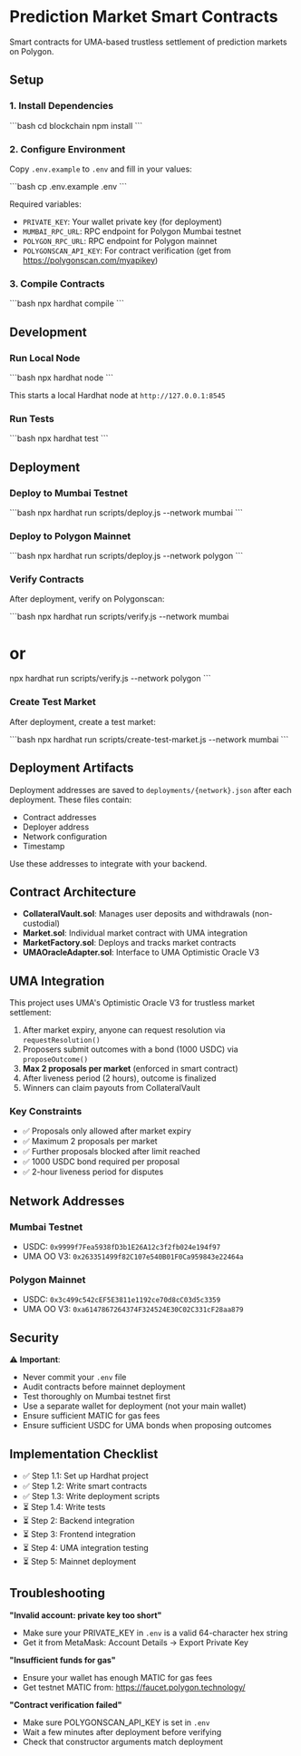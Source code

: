 # Prediction Market Smart Contracts

Smart contracts for UMA-based trustless settlement of prediction markets on Polygon.

## Setup

### 1. Install Dependencies

\`\`\`bash
cd blockchain
npm install
\`\`\`

### 2. Configure Environment

Copy `.env.example` to `.env` and fill in your values:

\`\`\`bash
cp .env.example .env
\`\`\`

Required variables:
- `PRIVATE_KEY`: Your wallet private key (for deployment)
- `MUMBAI_RPC_URL`: RPC endpoint for Polygon Mumbai testnet
- `POLYGON_RPC_URL`: RPC endpoint for Polygon mainnet
- `POLYGONSCAN_API_KEY`: For contract verification (get from https://polygonscan.com/myapikey)

### 3. Compile Contracts

\`\`\`bash
npx hardhat compile
\`\`\`

## Development

### Run Local Node

\`\`\`bash
npx hardhat node
\`\`\`

This starts a local Hardhat node at `http://127.0.0.1:8545`

### Run Tests

\`\`\`bash
npx hardhat test
\`\`\`

## Deployment

### Deploy to Mumbai Testnet

\`\`\`bash
npx hardhat run scripts/deploy.js --network mumbai
\`\`\`

### Deploy to Polygon Mainnet

\`\`\`bash
npx hardhat run scripts/deploy.js --network polygon
\`\`\`

### Verify Contracts

After deployment, verify on Polygonscan:

\`\`\`bash
npx hardhat run scripts/verify.js --network mumbai
# or
npx hardhat run scripts/verify.js --network polygon
\`\`\`

### Create Test Market

After deployment, create a test market:

\`\`\`bash
npx hardhat run scripts/create-test-market.js --network mumbai
\`\`\`

## Deployment Artifacts

Deployment addresses are saved to `deployments/{network}.json` after each deployment. These files contain:
- Contract addresses
- Deployer address
- Network configuration
- Timestamp

Use these addresses to integrate with your backend.

## Contract Architecture

- **CollateralVault.sol**: Manages user deposits and withdrawals (non-custodial)
- **Market.sol**: Individual market contract with UMA integration
- **MarketFactory.sol**: Deploys and tracks market contracts
- **UMAOracleAdapter.sol**: Interface to UMA Optimistic Oracle V3

## UMA Integration

This project uses UMA's Optimistic Oracle V3 for trustless market settlement:

1. After market expiry, anyone can request resolution via `requestResolution()`
2. Proposers submit outcomes with a bond (1000 USDC) via `proposeOutcome()`
3. **Max 2 proposals per market** (enforced in smart contract)
4. After liveness period (2 hours), outcome is finalized
5. Winners can claim payouts from CollateralVault

### Key Constraints

- ✅ Proposals only allowed after market expiry
- ✅ Maximum 2 proposals per market
- ✅ Further proposals blocked after limit reached
- ✅ 1000 USDC bond required per proposal
- ✅ 2-hour liveness period for disputes

## Network Addresses

### Mumbai Testnet
- USDC: `0x9999f7Fea5938fD3b1E26A12c3f2fb024e194f97`
- UMA OO V3: `0x263351499f82C107e540B01F0Ca959843e22464a`

### Polygon Mainnet
- USDC: `0x3c499c542cEF5E3811e1192ce70d8cC03d5c3359`
- UMA OO V3: `0xa6147867264374F324524E30C02C331cF28aa879`

## Security

⚠️ **Important**: 
- Never commit your `.env` file
- Audit contracts before mainnet deployment
- Test thoroughly on Mumbai testnet first
- Use a separate wallet for deployment (not your main wallet)
- Ensure sufficient MATIC for gas fees
- Ensure sufficient USDC for UMA bonds when proposing outcomes

## Implementation Checklist

- ✅ Step 1.1: Set up Hardhat project
- ✅ Step 1.2: Write smart contracts
- ✅ Step 1.3: Write deployment scripts
- ⏳ Step 1.4: Write tests
- ⏳ Step 2: Backend integration
- ⏳ Step 3: Frontend integration
- ⏳ Step 4: UMA integration testing
- ⏳ Step 5: Mainnet deployment

## Troubleshooting

**"Invalid account: private key too short"**
- Make sure your PRIVATE_KEY in `.env` is a valid 64-character hex string
- Get it from MetaMask: Account Details → Export Private Key

**"Insufficient funds for gas"**
- Ensure your wallet has enough MATIC for gas fees
- Get testnet MATIC from: https://faucet.polygon.technology/

**"Contract verification failed"**
- Make sure POLYGONSCAN_API_KEY is set in `.env`
- Wait a few minutes after deployment before verifying
- Check that constructor arguments match deployment
